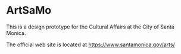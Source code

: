 # ArtSaMo

This is a design prototype for the Cultural Affairs at the City of Santa Monica.

The official web site is located at https://www.santamonica.gov/arts/
